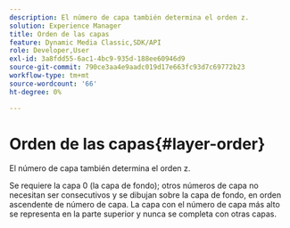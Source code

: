 ```yaml
---
description: El número de capa también determina el orden z.
solution: Experience Manager
title: Orden de las capas
feature: Dynamic Media Classic,SDK/API
role: Developer,User
exl-id: 3a8fdd55-6ac1-4bc9-935d-188ee60946d9
source-git-commit: 790ce3aa4e9aadc019d17e663fc93d7c69772b23
workflow-type: tm+mt
source-wordcount: '66'
ht-degree: 0%

---
```


# Orden de las capas{#layer-order}

El número de capa también determina el orden z.

Se requiere la capa 0 (la capa de fondo); otros números de capa no necesitan ser consecutivos y se dibujan sobre la capa de fondo, en orden ascendente de número de capa. La capa con el número de capa más alto se representa en la parte superior y nunca se completa con otras capas.
